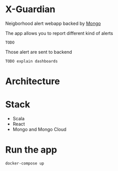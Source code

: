 # X-Guardian

Neigborhood alert webapp backed by [Mongo](https://www.mongodb.com/cloud)

The app allows you to report different kind of alerts

`TODO`

Those alert are sent to backend 

`TODO explain dashboards`

# Architecture

# Stack

- Scala
- React
- Mongo and Mongo Cloud

# Run the app

```
docker-compose up
```